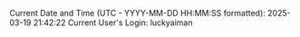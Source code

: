 Current Date and Time (UTC - YYYY-MM-DD HH:MM:SS formatted): 2025-03-19 21:42:22
Current User's Login: luckyaiman
